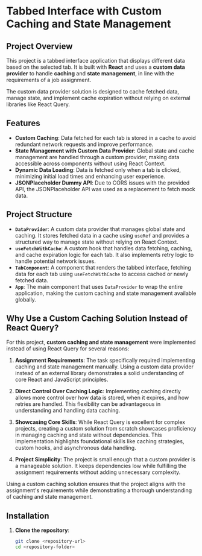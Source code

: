 # Tabbed Interface with Custom Caching and State Management

## Project Overview

This project is a tabbed interface application that displays different data based on the selected tab. It is built with **React** and uses a **custom data provider** to handle **caching** and **state management**, in line with the requirements of a job assignment.

The custom data provider solution is designed to cache fetched data, manage state, and implement cache expiration without relying on external libraries like React Query.

## Features

- **Custom Caching**: Data fetched for each tab is stored in a cache to avoid redundant network requests and improve performance.
- **State Management with Custom Data Provider**: Global state and cache management are handled through a custom provider, making data accessible across components without using React Context.
- **Dynamic Data Loading**: Data is fetched only when a tab is clicked, minimizing initial load times and enhancing user experience.
- **JSONPlaceholder Dummy API**: Due to CORS issues with the provided API, the JSONPlaceholder API was used as a replacement to fetch mock data.

## Project Structure

- **`DataProvider`**: A custom data provider that manages global state and caching. It stores fetched data in a cache using `useRef` and provides a structured way to manage state without relying on React Context.
- **`useFetchWithCache`**: A custom hook that handles data fetching, caching, and cache expiration logic for each tab. It also implements retry logic to handle potential network issues.
- **`TabComponent`**: A component that renders the tabbed interface, fetching data for each tab using `useFetchWithCache` to access cached or newly fetched data.
- **`App`**: The main component that uses `DataProvider` to wrap the entire application, making the custom caching and state management available globally.

## Why Use a Custom Caching Solution Instead of React Query?

For this project, **custom caching and state management** were implemented instead of using React Query for several reasons:

1. **Assignment Requirements**: The task specifically required implementing caching and state management manually. Using a custom data provider instead of an external library demonstrates a solid understanding of core React and JavaScript principles.

2. **Direct Control Over Caching Logic**: Implementing caching directly allows more control over how data is stored, when it expires, and how retries are handled. This flexibility can be advantageous in understanding and handling data caching.

3. **Showcasing Core Skills**: While React Query is excellent for complex projects, creating a custom solution from scratch showcases proficiency in managing caching and state without dependencies. This implementation highlights foundational skills like caching strategies, custom hooks, and asynchronous data handling.

4. **Project Simplicity**: The project is small enough that a custom provider is a manageable solution. It keeps dependencies low while fulfilling the assignment requirements without adding unnecessary complexity.

Using a custom caching solution ensures that the project aligns with the assignment's requirements while demonstrating a thorough understanding of caching and state management.

## Installation

1. **Clone the repository**:
   ```bash
   git clone <repository-url>
   cd <repository-folder>
   ```
